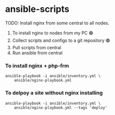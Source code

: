 # ansible-scripts
TODO: Install nginx from some central to all nodes.
1. To install nginx to nodes from my PC 🟢
2. Collect scripts and configs to a git repository 🟢
3. Pull scripts from central 
4. Run ansible from central


### To install nginx + php-frm
```shell
ansible-playbook -i ansible/inventory.yml \ 
    ansible/nginx-playbook.yml 
```

### To delpoy a site without nginx installing  
```shell
ansible-playbook -i ansible/inventory.yml \ 
    ansible/nginx-playbook.yml --tags 'deploy'
```